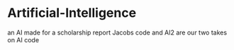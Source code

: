 # Artificial-Intelligence
an AI made for a scholarship report
Jacobs code and AI2 are our two takes on AI code
